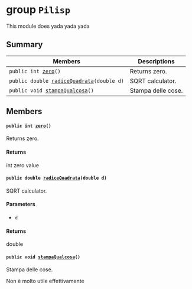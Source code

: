 # group `Pilisp` 

This module does yada yada yada

## Summary

 Members                        | Descriptions                                
--------------------------------|---------------------------------------------
`public int `[`zero`](#group__Pilisp_1gaa4499b8b4be64f9d9f64298d563b9551)`()`            | Returns zero.
`public double `[`radiceQuadrata`](#group__Pilisp_1gaddfb114eefcff57327a033c721c7e02f)`(double d)`            | SQRT calculator.
`public void `[`stampaQualcosa`](#group__Pilisp_1gad0d8f4d1556f3b28a514935159726868)`()`            | Stampa delle cose.

## Members

#### `public int `[`zero`](#group__Pilisp_1gaa4499b8b4be64f9d9f64298d563b9551)`()` 

Returns zero.

#### Returns
int zero value

#### `public double `[`radiceQuadrata`](#group__Pilisp_1gaddfb114eefcff57327a033c721c7e02f)`(double d)` 

SQRT calculator.

#### Parameters
* `d` 

#### Returns
double

#### `public void `[`stampaQualcosa`](#group__Pilisp_1gad0d8f4d1556f3b28a514935159726868)`()` 

Stampa delle cose.

Non è molto utile effettivamente


